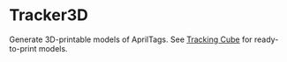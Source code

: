 # Tracker3D

Generate 3D-printable models of AprilTags.
See [Tracking Cube](https://www.thingiverse.com/thing:6983741) for ready-to-print models.
